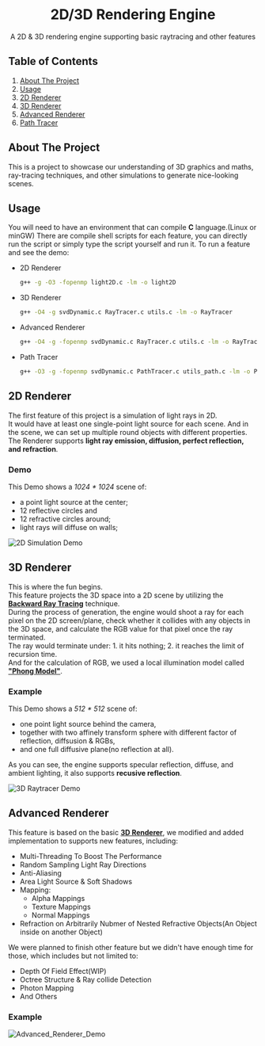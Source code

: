 <a name="readme-top"></a>
<div align="center">
  <h1 align="center">2D/3D Rendering Engine</h1>
  <p>
    A 2D & 3D rendering engine supporting basic raytracing and other features
  </p>
</div>

## Table of Contents</summary>
  <ol>
    <li><a href="#about-the-project">About The Project</a></li>
    <li><a href="#usage">Usage</a></li>
    <li><a href="#2d-renderer">2D Renderer</a></li>
    <li><a href="#3d-renderer">3D Renderer</a></li>
    <li><a href="#advanced-renderer">Advanced Renderer</a></li>
    <li><a href="#path-tracing">Path Tracer</a></li>
  </ol>

## About The Project
This is a project to showcase our understanding of 3D graphics and maths, ray-tracing techniques, and other simulations to generate nice-looking scenes. 

## Usage
You will need to have an environment that can compile **C** language.(Linux or minGW)
There are compile shell scripts for each feature, you can directly run the script or simply type the script yourself and run it.
To run a feature and see the demo:
* 2D Renderer
  ```sh
  g++ -g -O3 -fopenmp light2D.c -lm -o light2D
  ```
  
* 3D Renderer
  ```sh
  g++ -O4 -g svdDynamic.c RayTracer.c utils.c -lm -o RayTracer
  ```
  
* Advanced Renderer
  ```sh
  g++ -O4 -g -fopenmp svdDynamic.c RayTracer.c utils.c -lm -o RayTracer
  ```
  
* Path Tracer
  ```sh
  g++ -O3 -g -fopenmp svdDynamic.c PathTracer.c utils_path.c -lm -o PathTracer
  ```
  

## 2D Renderer

The first feature of this project is a simulation of light rays in 2D.  
It would have at least one single-point light source for each scene. And in the scene, we can set up multiple round objects with different properties.  
The Renderer supports **light ray emission, diffusion, perfect reflection, and refraction**.

### Demo
This Demo shows a *1024 * 1024* scene of:
  * a point light source at the center;
  * 12 reflective circles and
  * 12 refractive circles around;
  * light rays will diffuse on walls;  

![2D Simulation Demo](https://github.com/TaihouAnF/Basic-Rendering-Engine/blob/main/Demo/light2D_output.png)


## 3D Renderer

This is where the fun begins.  
This feature projects the 3D space into a 2D scene by utilizing the [**Backward Ray Tracing**](https://en.wikipedia.org/wiki/Ray_tracing_(graphics)) technique.  
During the process of generation, the engine would shoot a ray for each pixel on the 2D screen/plane, check whether it collides with any objects in the 3D space, and calculate the RGB value for that pixel once the ray terminated.  
The ray would terminate under: 1. it hits nothing; 2. it reaches the limit of recursion time.  
And for the calculation of RGB, we used a local illumination model called [**"Phong Model"**](https://en.wikipedia.org/wiki/Phong_reflection_model).  

### Example
This Demo shows a *512 * 512* scene of:
* one point light source behind the camera,
* together with two affinely transform sphere with different factor of reflection, diffsusion & RGBs,
* and one full diffusive plane(no reflection at all).  

As you can see, the engine supports specular reflection, diffuse, and ambient lighting, it also supports **recusive reflection**.

![3D Raytracer Demo](https://github.com/TaihouAnF/Basic-Rendering-Engine/blob/main/Demo/full.png)


## Advanced Renderer

This feature is based on the basic [**3D Renderer**](#3d-renderer), we modified and added implementation to supports new features, including:
  *  Multi-Threading To Boost The Performance
  *  Random Sampling Light Ray Directions
  *  Anti-Aliasing
  *  Area Light Source & Soft Shadows 
  *  Mapping:
      *  Alpha Mappings
      *  Texture Mappings
      *  Normal Mappings
  *  Refraction on Arbitrarily Nubmer of Nested Refractive Objects(An Object inside on another Object)  

We were planned to finish other feature but we didn't have enough time for those, which includes but not limited to:
  *  Depth Of Field Effect(WIP)
  * Octree Structure & Ray collide Detection
  * Photon Mapping
  * And Others

### Example
![Advanced_Renderer_Demo](https://github.com/TaihouAnF/Basic-Rendering-Engine/blob/main/Demo/Advanced.png)
